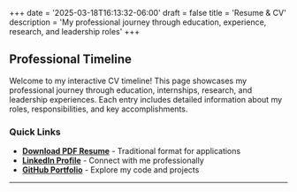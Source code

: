 +++
date = '2025-03-18T16:13:32-06:00'
draft = false
title = 'Resume & CV'
description = 'My professional journey through education, experience, research, and leadership roles'
+++

## Professional Timeline

Welcome to my interactive CV timeline! This page showcases my professional journey through education, internships, research, and leadership experiences. Each entry includes detailed information about my roles, responsibilities, and key accomplishments.

### Quick Links
- **[Download PDF Resume](/images/EricSpencerResume.pdf)** - Traditional format for applications
- **[LinkedIn Profile](https://www.linkedin.com/in/EricSpencer00)** - Connect with me professionally
- **[GitHub Portfolio](https://github.com/EricSpencer00)** - Explore my code and projects

---
